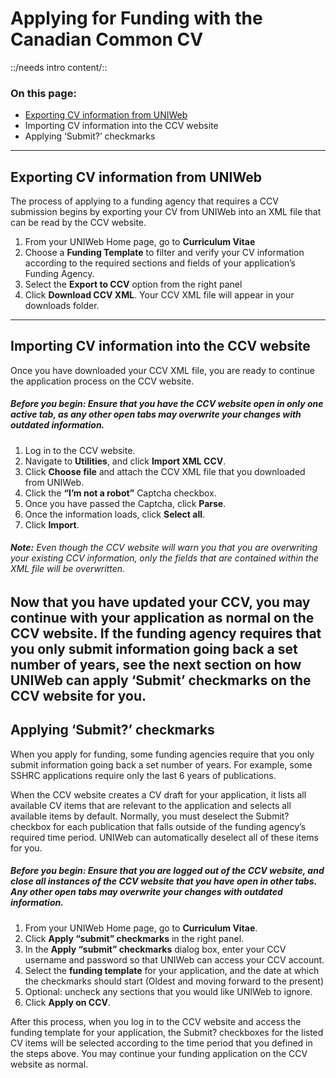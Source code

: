 # Applying for Funding with the Canadian Common CV
 ::/needs intro content/::

### On this page:
- [Exporting CV information from UNIWeb][1]
- Importing CV information into the CCV website
- Applying ‘Submit?’ checkmarks
---- 
## Exporting CV information from UNIWeb
The process of applying to a funding agency that requires a CCV submission begins by exporting your CV from UNIWeb into an XML file that can be read by the CCV website. 

1. From your UNIWeb Home page, go to **Curriculum Vitae**
2. Choose a **Funding Template** to filter and verify your CV information according to the required sections and fields of your application’s Funding Agency.
3. Select the **Export to CCV** option from the right panel
4. Click **Download CCV XML**. Your CCV XML file will appear in your downloads folder.
---- 
## Importing CV information into the CCV website
Once you have downloaded your CCV XML file, you are ready to continue the application process on the CCV website.

##### **Before you begin:** Ensure that you have the CCV website open in only one active tab, as any other open tabs may overwrite your changes with outdated information.

1. Log in to the CCV website.
2. Navigate to **Utilities**, and click **Import XML CCV**. 
3. Click **Choose file** and attach the CCV XML file that you downloaded from UNIWeb.
4. Click the **“I’m not a robot”** Captcha checkbox.
5. Once you have passed the Captcha, click **Parse**.
6. Once the information loads, click **Select all**.
7. Click **Import**.

###### **Note:** Even though the CCV website will warn you that you are overwriting your existing CCV information, only the fields that are contained within the XML file will be overwritten.

Now that you have updated your CCV, you may continue with your application as normal on the CCV website. If the funding agency requires that you only submit information going back a set number of years, see the next section on how UNIWeb can apply ‘Submit’ checkmarks on the CCV website for you. 
---- 
## Applying ‘Submit?’ checkmarks
When you apply for funding, some funding agencies require that you only submit information going back a set number of years. For example, some SSHRC applications require only the last 6 years of publications. 

When the CCV website creates a CV draft for your application, it lists all available CV items that are relevant to the application and selects all available items by default. Normally, you must deselect the Submit? checkbox for each publication that falls outside of the funding agency’s required time period. UNIWeb can automatically deselect all of these items for you.

##### **Before you begin:** Ensure that you are logged out of the CCV website, and close all instances of the CCV website that you have open in other tabs. Any other open tabs may overwrite your changes with outdated information.

1. From your UNIWeb Home page, go to **Curriculum Vitae**.
2. Click **Apply “submit” checkmarks** in the right panel.
3. In the **Apply “submit” checkmarks** dialog box, enter your CCV username and password so that UNIWeb can access your CCV account.
4. Select the **funding template** for your application, and the date at which the checkmarks should start (Oldest and moving forward to the present)
5. Optional: uncheck any sections that you would like UNIWeb to ignore.
6. Click **Apply on CCV**.

After this process, when you log in to the CCV website and access the funding template for your application, the Submit? checkboxes for the listed CV items will be selected according to the time period that you defined in the steps above. You may continue your funding application on the CCV website as normal.

[1]:	##exporting-cv-information-from-uniweb